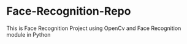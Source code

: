 # Face-Recognition-Repo

This is Face Recognition Project using OpenCv and Face Recognition module in Python
